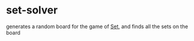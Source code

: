# set-solver

generates a random board for the game of [Set](<https://en.wikipedia.org/wiki/Set_(game)>), and finds all the sets on the board
